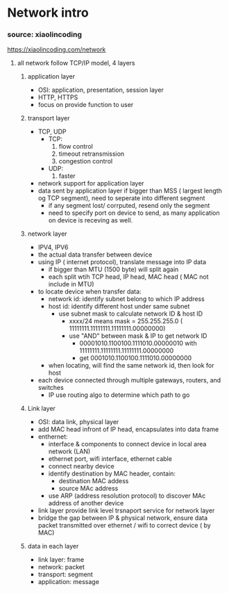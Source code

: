 # Network intro
### source: xiaolincoding
https://xiaolincoding.com/network

1. all network follow TCP/IP model, 4 layers
    1. application layer
        - OSI: application, presentation, session layer
        - HTTP, HTTPS
        - focus on provide function to user

    2. transport layer
        - TCP, UDP
            - TCP: 
                1. flow control
                2. timeout retransmission
                3. congestion control
            - UDP:
                1. faster
        - network support for application layer
        - data sent by application layer if bigger than MSS ( largest length og TCP segment), need to seperate into different segment
            - if any segment lost/ corrputed, resend only the segment
            - need to specify port on device to send, as many application on device is receving as well.

    3. network layer
        - IPV4, IPV6
        - the actual data transfer between device
        - using IP ( internet protocol), translate message into IP data
            - if bigger than MTU (1500 byte) will split again
            - each split wtih TCP head, IP head, MAC head ( MAC not include in MTU)
        - to locate device when transfer data:
            - network id: identify subnet belong to which IP address
            - host id: identify different host under same subnet
                - use subnet mask to calculate network ID & host ID
                    - xxxx/24 means mask = 255.255.255.0 ( 11111111.11111111.11111111.00000000)
                    - use "AND" between mask & IP to get network ID
                        - 00001010.1100100.1111010.00000010 with 11111111.11111111.11111111.00000000
                        - get 0001010.1100100.1111010.00000000
            - when locating, will find the same network id, then look for host
        - each device connected through multiple gateways, routers, and switches
            - IP use routing algo to determine which path to go

    4. Link layer
        - OSI: data link, physical layer
        - add MAC head infront of IP head, encapsulates into data frame
        - enthernet:
            - interface & components to connect device in local area network (LAN)
            - ethernet port, wifi interface, ethernet cable
            - connect nearby device
            - identify destination by MAC header, contain:
                - destination MAC addess
                - source MAc address
            - use ARP (address resolution protocol) to discover MAc address of another device
        - link layer provide link level trsnaport service for network layer
        - bridge the gap between IP & physical network, ensure data packet transmitted over ethernet / wifi to correct device ( by MAC) 
    5. data in each layer 
        - link layer: frame
        - network: packet
        - transport: segment
        - application: message